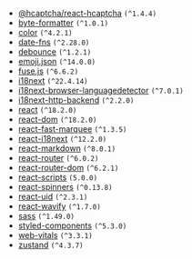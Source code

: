 <!-- insert:REQUIREMENTS_FE -->
- [@hcaptcha/react-hcaptcha](https://github.com/hCaptcha/react-hcaptcha#readme) `(^1.4.4)`
- [byte-formatter](https://www.npmjs.com/package/byte-formatter) `(^1.0.1)`
- [color](https://github.com/Qix-/color#readme) `(^4.2.1)`
- [date-fns](https://github.com/date-fns/date-fns#readme) `(^2.28.0)`
- [debounce](https://github.com/component/debounce#readme) `(^1.2.1)`
- [emoji.json](https://github.com/amio/emoji.json#readme) `(^14.0.0)`
- [fuse.js](http://fusejs.io) `(^6.6.2)`
- [i18next](https://www.i18next.com) `(^22.4.14)`
- [i18next-browser-languagedetector](https://github.com/i18next/i18next-browser-languageDetector) `(^7.0.1)`
- [i18next-http-backend](https://github.com/i18next/i18next-http-backend) `(^2.2.0)`
- [react](https://reactjs.org/) `(^18.2.0)`
- [react-dom](https://reactjs.org/) `(^18.2.0)`
- [react-fast-marquee](https://github.com/justin-chu/react-fast-marquee#readme) `(^1.3.5)`
- [react-i18next](https://github.com/i18next/react-i18next) `(^12.2.0)`
- [react-markdown](https://github.com/remarkjs/react-markdown#readme) `(^8.0.1)`
- [react-router](https://github.com/remix-run/react-router#readme) `(^6.0.2)`
- [react-router-dom](https://github.com/remix-run/react-router#readme) `(^6.2.1)`
- [react-scripts](https://github.com/facebook/create-react-app#readme) `(5.0.0)`
- [react-spinners](https://www.davidhu.io/react-spinners/) `(^0.13.8)`
- [react-uid](https://github.com/thearnica/react-uid#readme) `(^2.3.1)`
- [react-wavify](https://github.com/woofers/react-wavify#readme) `(^1.7.0)`
- [sass](https://github.com/sass/dart-sass) `(^1.49.0)`
- [styled-components](https://styled-components.com/) `(^5.3.0)`
- [web-vitals](https://github.com/GoogleChrome/web-vitals#readme) `(^3.3.1)`
- [zustand](https://github.com/pmndrs/zustand) `(^4.3.7)`

